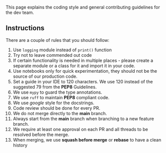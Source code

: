 This page explains the coding style and general contributing guidelines for the dev team.

## Instructions

There are a couple of rules that you should follow:

1. Use `logging` module instead of `print()` function
2. Try not to leave commended out code
3. If certain functionality is needed in multiple places - please create a separate module or a class for it and import it in your code.
4. Use notebooks only for quick experimentation, they should not be the source of our production code.
5. Set a guide in your IDE to 120 characters. We use 120 instead of the suggested 79 from the **PEP8** Guidelines.
6. We use `mypy` to guard the type annotations.
7. We use `ruff` to maintain **PEP8** compliant code.
8. We use _google_ style for the docstrings.
9. Code review should be done for every PR.
10. We do not merge directly to the **main** branch.
11. Always start from the **main** branch when branching to a new feature branch.
12. We require at least one approval on each PR and all threads to be resolved before the merge.
13. When merging, we use **squash before merge** or **rebase** to have a clean history
